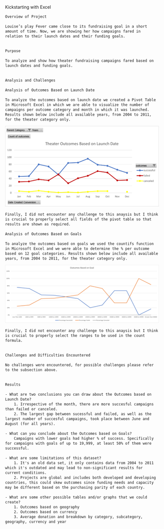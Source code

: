 Kickstarting with Excel

    Overview of Project

    Louise’s play Fever came close to its fundraising goal in a short amount of time. Now, we are showing her how campaigns fared in relation to their launch dates and their funding goals.

    
    Purpose

    To analyze and show how theater fundraising campaigns fared based on launch dates and funding goals.

    
    Analysis and Challenges

    Analysis of Outcomes Based on Launch Date

    To analyze the outcomes based on launch date we created a Pivot Table in Microsoft Excel in which we are able to visualize the number of campaigns per outcome category and month in which it was launched. Results shown below include all available years, from 2004 to 2011, for the theater category only. 
    
![](Theather_Outcomes_vs_Launch.png)
      
    Finally, I did not encounter any challenge to this anaysis but I think is crucial to properly select all fields of the pivot table so that results are shown as required. 

    Analysis of Outcomes Based on Goals

    To analyze the outcomes based on goals we used the countifs function in Microsoft Excel and we were able to determine the % per outcome based on 12 goal categories. Results shown below include all available years, from 2004 to 2011, for the theater category only. 

![](Outcomes_vs_Goals.png)

    Finally, I did not encounter any challenge to this anaysis but I think is crucial to properly select the ranges to be used in the count formula. 


    Challenges and Difficulties Encountered

    No challenges were encountered, for possible challenges please refer to the subsection above. 


    Results

    - What are two conclusions you can draw about the Outcomes based on Launch Date?
        1. Irrespective of the month, there are more succesful campaigns than failed or canceled.
        2. The largest gap between sucessful and failed, as well as the largest number of succesful campaigns, took place between June and August (for all years).

    - What can you conclude about the Outcomes based on Goals?
        Campaigns with lower goals had higher % of success. Specifically for campaigns with goals of up to 19,999, at least 50% of them were successful.

    - What are some limitations of this dataset?
        1. It's an old data set, it only contains data from 2004 to 2011 which it's outdated and may lead to non-significant results for current conditions.
        2. Projects are global and includes both developed and developing countries, this could skew outcomes since funding needs and capacity may be different based on the purchasing parity of each country.

    - What are some other possible tables and/or graphs that we could create?
        1. Outcomes based on geography
        2. Outcomes based on currency
        3. Average donation and breakdown by category, subcategory, geography, currency and year

